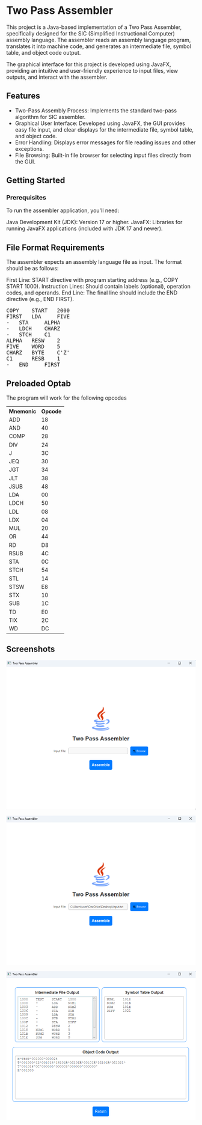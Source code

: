 # **Two Pass Assembler**
This project is a Java-based implementation of a Two Pass Assembler, specifically designed for the SIC (Simplified Instructional Computer) assembly language. The assembler reads an assembly language program, translates it into machine code, and generates an intermediate file, symbol table, and object code output.

The graphical interface for this project is developed using JavaFX, providing an intuitive and user-friendly experience to input files, view outputs, and interact with the assembler.

## Features

- Two-Pass Assembly Process: Implements the standard two-pass algorithm for SIC assembler.
- Graphical User Interface: Developed using JavaFX, the GUI provides easy file input, and clear displays for the intermediate file, symbol table, and object code.
- Error Handling: Displays error messages for file reading issues and other exceptions.
- File Browsing: Built-in file browser for selecting input files directly from the GUI.

## Getting Started

### Prerequisites

To run the assembler application, you'll need:

Java Development Kit (JDK): Version 17 or higher.
JavaFX: Libraries for running JavaFX applications (included with JDK 17 and newer).


## File Format Requirements

The assembler expects an assembly language file as input. The format should be as follows:

First Line: START directive with program starting address (e.g., COPY START 1000).
Instruction Lines: Should contain labels (optional), operation codes, and operands.
End Line: The final line should include the END directive (e.g., END FIRST).


<pre>
COPY    START   2000
FIRST   LDA     FIVE
-	STA     ALPHA
-	LDCH    CHARZ
-	STCH    C1
ALPHA   RESW    2
FIVE    WORD    5
CHARZ   BYTE    C'Z'
C1      RESB    1
-	END     FIRST
</pre>


## Preloaded Optab

The program will work for the following opcodes
<table>
    <tr><th>Mnemonic</th><th>Opcode</th></tr>
    <tr><td>ADD</td><td>18</td></tr>
    <tr><td>AND</td><td>40</td></tr>
    <tr><td>COMP</td><td>28</td></tr>
    <tr><td>DIV</td><td>24</td></tr>
    <tr><td>J</td><td>3C</td></tr>
    <tr><td>JEQ</td><td>30</td></tr>
    <tr><td>JGT</td><td>34</td></tr>
    <tr><td>JLT</td><td>38</td></tr>
    <tr><td>JSUB</td><td>48</td></tr>
    <tr><td>LDA</td><td>00</td></tr>
    <tr><td>LDCH</td><td>50</td></tr>
    <tr><td>LDL</td><td>08</td></tr>
    <tr><td>LDX</td><td>04</td></tr>
    <tr><td>MUL</td><td>20</td></tr>
    <tr><td>OR</td><td>44</td></tr>
    <tr><td>RD</td><td>D8</td></tr>
    <tr><td>RSUB</td><td>4C</td></tr>
    <tr><td>STA</td><td>0C</td></tr>
    <tr><td>STCH</td><td>54</td></tr>
    <tr><td>STL</td><td>14</td></tr>
    <tr><td>STSW</td><td>E8</td></tr>
    <tr><td>STX</td><td>10</td></tr>
    <tr><td>SUB</td><td>1C</td></tr>
    <tr><td>TD</td><td>E0</td></tr>
    <tr><td>TIX</td><td>2C</td></tr>
    <tr><td>WD</td><td>DC</td></tr>
</table>

## Screenshots

![Alt text](screenshots/img-1.png)

![Alt text](screenshots/img-2.png)

![Alt text](screenshots/img-3.png)


